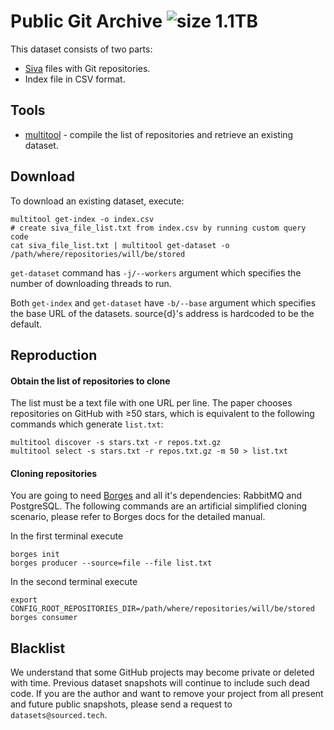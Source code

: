 Public Git Archive ![size 1.1TB](https://img.shields.io/badge/size-1.1TB-green.svg)
==================

This dataset consists of two parts:

* [Siva](https://github.com/src-d/go-siva) files with Git repositories.
* Index file in CSV format.

## Tools

* [multitool](multitool) - compile the list of repositories and retrieve an existing dataset.

## Download

To download an existing dataset, execute:

```
multitool get-index -o index.csv
# create siva_file_list.txt from index.csv by running custom query code
cat siva_file_list.txt | multitool get-dataset -o /path/where/repositories/will/be/stored
```

`get-dataset` command has `-j/--workers` argument which specifies the number of downloading threads
to run.

Both `get-index` and `get-dataset` have `-b/--base` argument which specifies the base URL of the datasets.
source{d}'s address is hardcoded to be the default.

## Reproduction

#### Obtain the list of repositories to clone

The list must be a text file with one URL per line. The paper chooses
repositories on GitHub with ≥50 stars, which is equivalent to
the following commands which generate `list.txt`:

```
multitool discover -s stars.txt -r repos.txt.gz
multitool select -s stars.txt -r repos.txt.gz -m 50 > list.txt
```

#### Cloning repositories

You are going to need [Borges](https://github.com/src-d/borges) and all it's
dependencies: RabbitMQ and PostgreSQL. The following commands are an artificial
simplified cloning scenario, please refer to Borges docs for the detailed manual.

In the first terminal execute

```
borges init
borges producer --source=file --file list.txt
```

In the second terminal execute

```
export CONFIG_ROOT_REPOSITORIES_DIR=/path/where/repositories/will/be/stored
borges consumer
```

## Blacklist

We understand that some GitHub projects may become private or deleted with time. Previous dataset snapshots will continue to include such dead code. If you are the author and want to remove your project from all present and future public snapshots, please send a request to `datasets@sourced.tech`.
